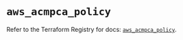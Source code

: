 # `aws_acmpca_policy`

Refer to the Terraform Registry for docs: [`aws_acmpca_policy`](https://registry.terraform.io/providers/hashicorp/aws/6.4.0/docs/resources/acmpca_policy).

